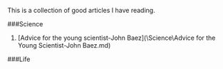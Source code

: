 This is a collection of good articles I have reading.


###Science
1. [Advice for the young scientist-John Baez](\Science\Advice for the Young Scientist-John Baez.md)

###Life